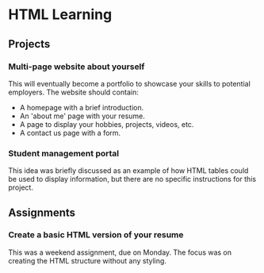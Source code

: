 # HTML Learning

## Projects

### Multi-page website about yourself
This will eventually become a portfolio to showcase your skills to potential employers. The website should contain:
- A homepage with a brief introduction.
- An 'about me' page with your resume.
- A page to display your hobbies, projects, videos, etc.
- A contact us page with a form.

### Student management portal
This idea was briefly discussed as an example of how HTML tables could be used to display information, but there are no specific instructions for this project.

## Assignments

### Create a basic HTML version of your resume
This was a weekend assignment, due on Monday. The focus was on creating the HTML structure without any styling.
